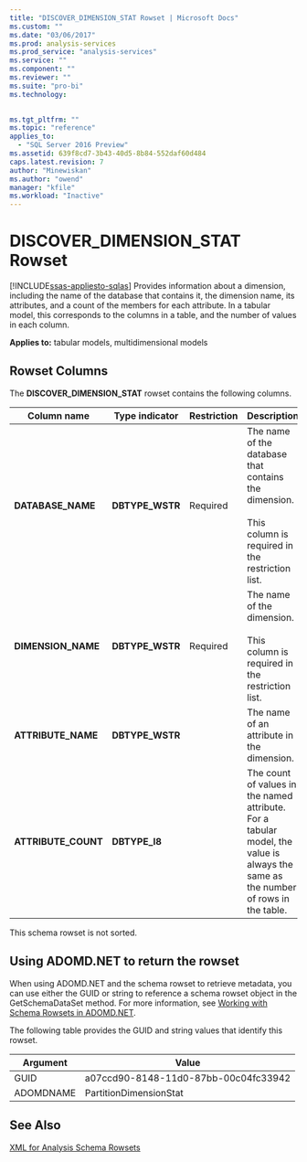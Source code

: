 ```yaml
---
title: "DISCOVER_DIMENSION_STAT Rowset | Microsoft Docs"
ms.custom: ""
ms.date: "03/06/2017"
ms.prod: analysis-services
ms.prod_service: "analysis-services"
ms.service: ""
ms.component: ""
ms.reviewer: ""
ms.suite: "pro-bi"
ms.technology: 
  

ms.tgt_pltfrm: ""
ms.topic: "reference"
applies_to: 
  - "SQL Server 2016 Preview"
ms.assetid: 639f8cd7-3b43-40d5-8b84-552daf60d484
caps.latest.revision: 7
author: "Minewiskan"
ms.author: "owend"
manager: "kfile"
ms.workload: "Inactive"
---
```

# DISCOVER_DIMENSION_STAT Rowset
[!INCLUDE[ssas-appliesto-sqlas](../../../includes/ssas-appliesto-sqlas.md)]
  Provides information about a dimension, including the name of the database that contains it, the dimension name, its attributes, and a count of the members for each attribute. In a tabular model, this corresponds to the columns in a table, and the number of values in each column.  
  
 **Applies to:** tabular models, multidimensional models  
  
## Rowset Columns  
 The **DISCOVER_DIMENSION_STAT** rowset contains the following columns.  
  
|Column name|Type indicator|Restriction|Description|  
|-----------------|--------------------|-----------------|-----------------|  
|**DATABASE_NAME**|**DBTYPE_WSTR**|Required|The name of the database that contains the dimension.<br /><br /> This column is required in the restriction list.|  
|**DIMENSION_NAME**|**DBTYPE_WSTR**|Required|The name of the dimension.<br /><br /> This column is required in the restriction list.|  
|**ATTRIBUTE_NAME**|**DBTYPE_WSTR**||The name of an attribute in the dimension.|  
|**ATTRIBUTE_COUNT**|**DBTYPE_I8**||The count of values in the named attribute. For a tabular model, the value is always the same as the number of rows in the table.|  
  
 This schema rowset is not sorted.  
  
## Using ADOMD.NET to return the rowset  
 When using ADOMD.NET and the schema rowset to retrieve metadata, you can use either the GUID or string to reference a schema rowset object in the GetSchemaDataSet method. For more information, see [Working with Schema Rowsets in ADOMD.NET](../../../analysis-services/multidimensional-models-adomd-net-client/retrieving-metadata-working-with-schema-rowsets.md).  
  
 The following table provides the GUID and string values that identify this rowset.  
  
|Argument|Value|  
|--------------|-----------|  
|GUID|a07ccd90-8148-11d0-87bb-00c04fc33942|  
|ADOMDNAME|PartitionDimensionStat|  
  
## See Also  
 [XML for Analysis Schema Rowsets](../../../analysis-services/schema-rowsets/xml/xml-for-analysis-schema-rowsets.md)  
  
  
